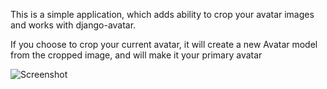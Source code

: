 This is a simple application, which adds ability
to crop your avatar images and works with django-avatar.

If you choose to crop your current avatar, it will create a
new Avatar model from the cropped image, and will make it your
primary avatar

![Screenshot](http://zen4ever.s3.amazonaws.com/avatar_crop_screenshot.png)
